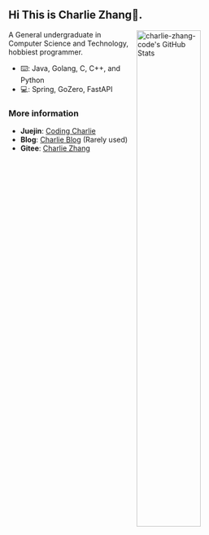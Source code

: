 ## Hi This is Charlie Zhang🤡.

<img
  src="https://github-readme-stats.vercel.app/api?username=charlie-zhang-code&count_private=true&show_icons=true&bg_color=ffffff&title_color=FF4500&text_color=FF7F50&icon_color=FF7F50&hide_title=false"
  title="charlie-zhang-code's GitHub Stats"
  align="right"
  width="50%"
/>

A General undergraduate in Computer Science and Technology, hobbiest programmer.

- ⌨️: Java, Golang, C, C++, and Python
- 💻: Spring, GoZero, FastAPI

### More information

- **Juejin**: [Coding Charlie](https://juejin.cn/user/1968540037686224)
- **Blog**: [Charlie Blog](https://charlie-zhang-code.github.io/) (Rarely used)
- **Gitee**: [Charlie Zhang](https://gitee.com/charlie-zhang-code/)
